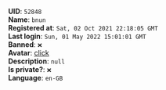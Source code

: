 **UID**: `52848`  
**Name**: `bnun`  
**Registered at**: `Sat, 02 Oct 2021 22:18:05 GMT`  
**Last login**: `Sun, 01 May 2022 15:01:01 GMT`  
**Banned**: `❌`  
**Avatar**: [click](/avatars/4925aec9-5931-492c-b41c-217a9916d23d.png)  
**Description**: ```null```  
**Is private?**: `❌`  
**Language**: `en-GB`